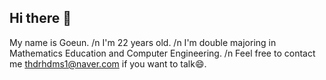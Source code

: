 ## Hi there 👋
My name is Goeun. /n
I'm 22 years old. /n
I'm double majoring in Mathematics Education and Computer Engineering. /n
Feel free to contact me thdrhdms1@naver.com if you want to talk😄.
<!--
**goeunu/goeunu** is a ✨ _special_ ✨ repository because its `README.md` (this file) appears on your GitHub profile.

Here are some ideas to get you started:

- 🔭 I’m currently working on ...
- 🌱 I’m currently learning ...
- 👯 I’m looking to collaborate on ...
- 🤔 I’m looking for help with ...
- 💬 Ask me about ...
- 📫 How to reach me: ...
- 😄 Pronouns: ...
- ⚡ Fun fact: ...
-->
